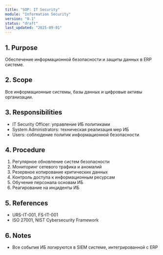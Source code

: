 ```yaml
---
title: "SOP: IT Security"
module: "Information Security"
version: "0.1"
status: "draft"
last_updated: "2025-09-01"
---
```


## 1. Purpose

Обеспечение информационной безопасности и защиты данных в ERP системе.

## 2. Scope

Все информационные системы, базы данных и цифровые активы организации.

## 3. Responsibilities

- IT Security Officer: управление ИБ политиками
- System Administrators: техническая реализация мер ИБ
- Users: соблюдение политик информационной безопасности

## 4. Procedure

1. Регулярное обновление систем безопасности
2. Мониторинг сетевого трафика и аномалий
3. Резервное копирование критических данных
4. Контроль доступа к информационным ресурсам
5. Обучение персонала основам ИБ
6. Реагирование на инциденты ИБ

## 5. References

- URS-IT-001, FS-IT-001
- ISO 27001, NIST Cybersecurity Framework

## 6. Notes

- Все события ИБ логируются в SIEM системе, интегрированной с ERP
